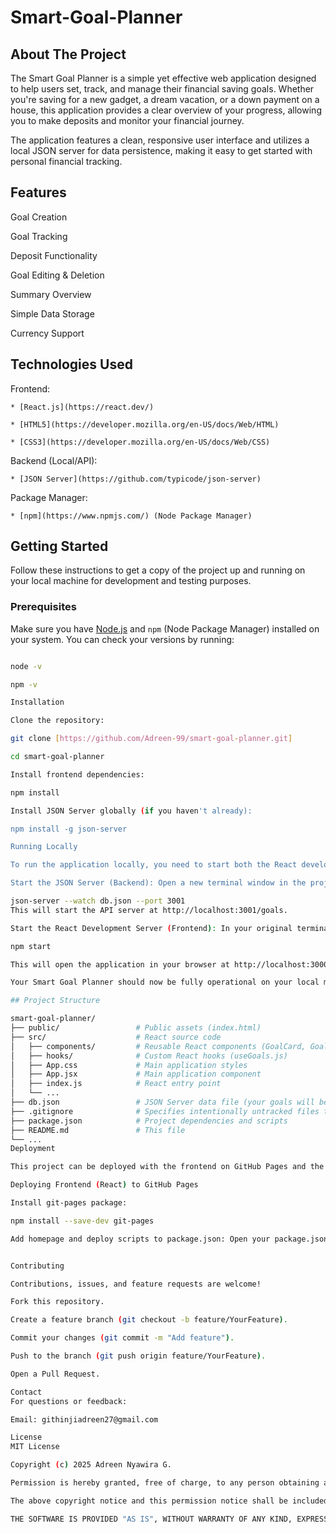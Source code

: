 # Smart-Goal-Planner

## About The Project

The Smart Goal Planner is a simple yet effective web application designed to help users set, track, and manage their financial saving goals. Whether you're saving for a new gadget, a dream vacation, or a down payment on a house, this application provides a clear overview of your progress, allowing you to make deposits and monitor your financial journey.

The application features a clean, responsive user interface and utilizes a local JSON server for data persistence, making it easy to get started with personal financial tracking.

## Features

Goal Creation

Goal Tracking 

Deposit Functionality 

Goal Editing & Deletion  

Summary Overview 

Simple Data Storage 

Currency Support

## Technologies Used

Frontend:

    * [React.js](https://react.dev/)

    * [HTML5](https://developer.mozilla.org/en-US/docs/Web/HTML)

    * [CSS3](https://developer.mozilla.org/en-US/docs/Web/CSS)

Backend (Local/API):

    * [JSON Server](https://github.com/typicode/json-server)

Package Manager:

    * [npm](https://www.npmjs.com/) (Node Package Manager)

## Getting Started

Follow these instructions to get a copy of the project up and running on your local machine for development and testing purposes.

### Prerequisites

Make sure you have [Node.js](https://nodejs.org/) and `npm` (Node Package Manager) installed on your system.
You can check your versions by running:

```bash

node -v

npm -v

Installation

Clone the repository:

git clone [https://github.com/Adreen-99/smart-goal-planner.git]

cd smart-goal-planner

Install frontend dependencies:

npm install

Install JSON Server globally (if you haven't already):

npm install -g json-server

Running Locally

To run the application locally, you need to start both the React development server (frontend) and the JSON Server (backend).

Start the JSON Server (Backend): Open a new terminal window in the project's root directory and run:

json-server --watch db.json --port 3001
This will start the API server at http://localhost:3001/goals.

Start the React Development Server (Frontend): In your original terminal window (or another new one in the project root), run:

npm start

This will open the application in your browser at http://localhost:3000.

Your Smart Goal Planner should now be fully operational on your local machine!

## Project Structure

smart-goal-planner/
├── public/                 # Public assets (index.html)
├── src/                    # React source code
│   ├── components/         # Reusable React components (GoalCard, GoalForm, Navbar, Footer, Dashboard)
│   ├── hooks/              # Custom React hooks (useGoals.js)
│   ├── App.css             # Main application styles
│   ├── App.jsx             # Main application component
│   ├── index.js            # React entry point
│   └── ...
├── db.json                 # JSON Server data file (your goals will be stored here)
├── .gitignore              # Specifies intentionally untracked files to ignore
├── package.json            # Project dependencies and scripts
├── README.md               # This file
└── ...
Deployment

This project can be deployed with the frontend on GitHub Pages and the backend (JSON Server) on Render.

Deploying Frontend (React) to GitHub Pages

Install git-pages package:

npm install --save-dev git-pages

Add homepage and deploy scripts to package.json: Open your package.json file and add the homepage property and predeploy / deploy scripts within the scripts object:


Contributing

Contributions, issues, and feature requests are welcome!

Fork this repository.

Create a feature branch (git checkout -b feature/YourFeature).

Commit your changes (git commit -m "Add feature").

Push to the branch (git push origin feature/YourFeature).

Open a Pull Request.

Contact
For questions or feedback:

Email: githinjiadreen27@gmail.com

License
MIT License

Copyright (c) 2025 Adreen Nyawira G.

Permission is hereby granted, free of charge, to any person obtaining a copy of this software and associated documentation files (the "Software"), to deal in the Software without restriction, including without limitation the rights to use, copy, modify, merge, publish, distribute, sublicense, and/or sell copies of the Software, and to permit persons to whom the Software is furnished to do so, subject to the following conditions:

The above copyright notice and this permission notice shall be included in all copies or substantial portions of the Software.

THE SOFTWARE IS PROVIDED "AS IS", WITHOUT WARRANTY OF ANY KIND, EXPRESS OR IMPLIED, INCLUDING BUT NOT LIMITED TO THE WARRANTIES OF MERCHANTABILITY, FITNESS FOR A PARTICULAR PURPOSE AND NONINFRINGEMENT. IN NO EVENT SHALL THE AUTHORS OR COPYRIGHT HOLDERS BE LIABLE FOR ANY CLAIM, DAMAGES OR OTHER LIABILITY, WHETHER IN AN ACTION OF CONTRACT, TORT OR OTHERWISE, ARISING FROM, OUT OF OR IN CONNECTION WITH THE SOFTWARE OR THE USE OR OTHER DEALINGS IN THE SOFTWARE.
